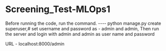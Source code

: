 # Screening_Test-MLOps1

Before running the code, run the command. ---- python manage.py create superuser,#
set username and password as - admin and admin,
Then run the server and login with admin and admin as user name and password

URL - localhost:8000/admin
